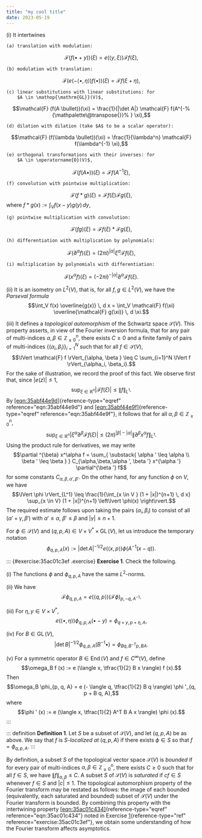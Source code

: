 ```yaml
---
title: "my cool title"
date: 2023-05-19
---
```


(i) It intertwines

    (a) translation with modulation:
$$\mathcal{F} (f(\bullet + y))(\xi) = e(\langle y, \xi \rangle) \mathcal{F} f(\xi),$$

    (b) modulation with translation:
$$\mathcal{F} (e(-\langle \bullet, \eta \rangle) f(\bullet))(\xi) = \mathcal{F} f(\xi + \eta),$$

    (c) linear substitutions with linear substitutions: for
        $A \in \mathop{\mathrm{GL}}(V)$,
$$\mathcal{F} (f(A \bullet))(\xi) = \frac{1}{|\det A|} \mathcal{F} f(A^{-%
          {\mathpalette\@transpose{}}%
        } \xi),$$

    (d) dilation with dilation (take $A$ to be a scalar operator):
$$\mathcal{F} (f(\lambda \bullet))(\xi) = \frac{1}{\lambda^n} \mathcal{F} f(\lambda^{-1} \xi),$$

    (e) orthogonal transformations with their inverses: for
        $A \in \operatorname{O}(V)$,
$$\mathcal{F} (f(A \bullet))(\xi) = \mathcal{F} f(A^{-1} \xi),$$

    (f) convolution with pointwise multiplication:
$$\mathcal{F} (f \ast g)(\xi) = \mathcal{F} f(\xi) \mathcal{F} g(\xi),$$
        where $f \ast g(x) := \int_V f(x - y) g(y) \, d y$,

    (g) pointwise multiplication with convolution:
$$\mathcal{F} (f g)(\xi) = \mathcal{F} f(\xi) \ast \mathcal{F} g(\xi),$$

    (h) differentiation with multiplication by polynomials:
$$\label{eqn:35abf44e9d}
              \mathcal{F} (\partial^\alpha f)(\xi) = (2 \pi i)^{|\alpha|} \xi^\alpha \mathcal{F} f(\xi),$$

    (i) multiplication by polynomials with differentiation:
$$\label{eqn:35abf44e9f}
              \mathcal{F} (x^\alpha f)(\xi) = (-2 \pi i)^{-|\alpha|} \partial^\alpha \mathcal{F} f(\xi).$$

(ii) It is an isometry on $L^2(V)$, that is, for all $f,g \in L^2(V)$,
     we have the *Parseval formula*
     $$\int_V f(x) \overline{g(x)} \, d x = \int_V \mathcal{F} f(\xi) \overline{\mathcal{F} g(\xi)} \, d \xi.$$

(iii) It defines a *topological automorphism* of the Schwartz space
      $\mathcal{S}(V)$. This property asserts, in view of the Fourier
      inversion formula, that for any pair of multi-indices
      $\alpha,\beta \in \mathbb{Z}_{\geq 0}^n$, there exists $C \geq 0$
      and a finite family of pairs of multi-indices
      $\{ (\alpha_i, \beta_i) \}_{i=1}^N$ such that for all
      $f \in \mathcal{S}(V)$,
      $$\lVert \mathcal{F} f \rVert_{\alpha, \beta } \leq C \sum_{i=1}^N \lVert f \rVert_{\alpha_i, \beta_i}.$$
      For the sake of illustration, we record the proof of this fact. We
      observe first that, since $\left\lvert e(z) \right\rvert \leq 1$,
      $$\sup_{\xi \in \mathbb{R}^n} \left\lvert \mathcal{F} f(\xi) \right\rvert \leq \lVert f \rVert_{L^1}.$$
      By [\[eqn:35abf44e9d\]](#eqn:35abf44e9d){reference-type="eqref"
      reference="eqn:35abf44e9d"} and
      [\[eqn:35abf44e9f\]](#eqn:35abf44e9f){reference-type="eqref"
      reference="eqn:35abf44e9f"}, it follows that for all
      $\alpha, \beta \in \mathbb{Z}_{\geq 0}^n$,
      $$\sup_{\xi \in \mathbb{R}^n} \left\lvert \xi^\alpha \partial^\beta \mathcal{F} f(\xi) \right\rvert \leq
          (2 \pi)^{|\beta|-|\alpha|}  \lVert \partial^{\beta} x^\alpha  f \rVert_{L^1}.$$
      Using the product rule for derivatives, we may write
      $$\partial ^{\beta} x^\alpha f = \sum_{
            \substack{
              \alpha ' \leq \alpha  \\
              \beta ' \leq \beta 
            }
          }
          C_{\alpha,\beta,\alpha ', \beta '} x^{\alpha '} \partial^{\beta '} f$$
      for some constants $C_{\alpha,\beta,\alpha ', \beta '}$. On the
      other hand, for any function $\phi$ on $V$, we have
      $$\lVert \phi  \rVert_{L^1} \leq \frac{1}{\int_{x \in V } (1 + |x|)^{n+1} \, d x} \sup_{x \in V} (1 + |x|)^{n+1} \left\lvert \phi(x) \right\rvert.$$
      The required estimate follows upon taking the pairs
      $(\alpha_i,\beta_i)$ to consist of all
      $(\alpha ' + \gamma , \beta ')$ with $\alpha ' \leq \alpha$,
      $\beta ' \leq \beta$ and $\lvert \gamma  \rvert \leq n + 1$.

For $\phi \in \mathcal{S}(V)$ and
$(q, p, A) \in V \times V^* \times \mathop{\mathrm{GL}}(V)$, let us
introduce the temporary notation $$\label{eqn:35abf4d2f9}
  \phi_{q, p, A}(x) := \lvert \det A  \rvert^{- 1/2} e(\langle x, p \rangle) \phi(A^{-1} (x - q)).$$

::: {#exercise:35ac01c3ef .exercise}
**Exercise 1**. Check the following.

(i) The functions $\phi$ and $\phi_{q,p,A}$ have the same $L^2$-norms.

(ii) We have $$\label{eqn:35ac01c434}
           \mathcal{F} \phi_{q, p, A} = e (\langle q, p \rangle) (\mathcal{F} \phi )_{p, -q, A^{-1}}.$$

(iii) For $\eta, y\in V \times V^*$,
      $$e (\langle \bullet , \eta \rangle ) \phi_{q,p,A} (\bullet - y)
            =
            \phi_{q + y, p + \eta, A},$$

(iv) For $B \in  \mathop{\mathrm{GL}}(V)$,
     $$\lvert \det B \rvert^{- 1/2} \phi_{q, p, A} (B^{-1} \bullet )
           = \phi_{B q, B^{-T} p, B A}.$$

(v) For a symmetric operator $B \in \mathop{\mathrm{End}}(V)$ and
    $f \in C^\infty(V)$, define
    $$\omega_B f (x) := e (\langle x, \tfrac{1}{2} B x \rangle) f (x).$$
    Then $$\omega_B \phi_{p, q, A} =
          e (- \langle q, \tfrac{1}{2} B q \rangle)
          \phi '_{q, p + B q, A},$$ where
    $$\phi ' (x) := e (\langle x, \tfrac{1}{2} A^T B A x \rangle) \phi (x).$$
:::

::: definition
**Definition 1**. Let $S$ be a subset of $\mathcal{S}(V)$, and let
$(q,p,A)$ be as above. We say that $f$ is $S$*-localized at* $(q, p, A)$
if there exists $\phi \in S$ so that $f = \phi_{q,p,A}$.
:::

By definition, a subset $S$ of the topological vector space
$\mathcal{S} (V)$ is *bounded* if for every pair of multi-indices
$\alpha,\beta \in \mathbb{Z}_{\geq 0}^n$, there exists $C \geq 0$ such
that for all $f \in S$, we have $\lVert f \rVert_{\alpha,\beta} \leq C$.
A subset $S$ of $\mathcal{S}(V)$ is *saturated* if $c f \in S$ whenever
$f \in S$ and $\lvert c \rvert \leq 1$. The topological automorphism
property of the Fourier transform may be restated as follows: the image
of each bounded (equivalently, each saturated and bounded) subset of
$\mathcal{S}(V)$ under the Fourier transform is bounded. By combining
this property with the intertwining property
[\[eqn:35ac01c434\]](#eqn:35ac01c434){reference-type="eqref"
reference="eqn:35ac01c434"} noted in Exercise
[1](#exercise:35ac01c3ef){reference-type="ref"
reference="exercise:35ac01c3ef"}, we obtain some understanding of how
the Fourier transform affects asymptotics.

